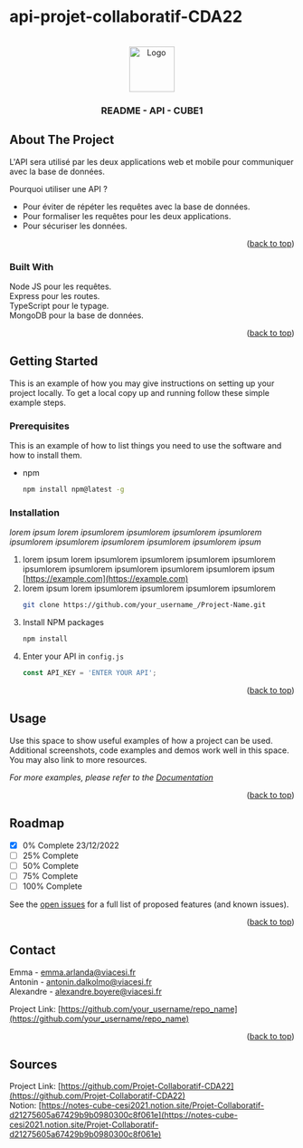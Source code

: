 # api-projet-collaboratif-CDA22
<a name="readme-top"></a>

<!-- PROJECT LOGO -->
<br />
<div align="center">
  <a href="https://github.com/github">
    <img src="https://cdn-icons-png.flaticon.com/512/103/103093.png" alt="Logo" width="80" height="80">
  </a>

<h3 align="center">README - API - CUBE1</h3>
</div>

<!-- ABOUT THE PROJECT -->
## About The Project

L'API sera utilisé par les deux applications web et mobile pour communiquer avec la base de données.

Pourquoi utiliser une API ?
* Pour éviter de répéter les requêtes avec la base de données.
* Pour formaliser les requêtes pour les deux applications.
* Pour sécuriser les données.

<p align="right">(<a href="#readme-top">back to top</a>)</p>



### Built With

Node JS pour les requêtes. <br/>
Express pour les routes. <br/>
TypeScript pour le typage. <br/>
MongoDB pour la base de données.

<p align="right">(<a href="#readme-top">back to top</a>)</p>



<!-- GETTING STARTED -->
## Getting Started

This is an example of how you may give instructions on setting up your project locally.
To get a local copy up and running follow these simple example steps.

### Prerequisites

This is an example of how to list things you need to use the software and how to install them.
* npm
  ```sh
  npm install npm@latest -g
  ```

### Installation

_lorem ipsum lorem ipsumlorem ipsumlorem ipsumlorem ipsumlorem ipsumlorem ipsumlorem ipsumlorem ipsumlorem ipsumlorem ipsum_
1. lorem ipsum lorem ipsumlorem ipsumlorem ipsumlorem ipsumlorem ipsumlorem ipsumlorem ipsumlorem ipsumlorem ipsumlorem ipsum [https://example.com](https://example.com)
2. lorem ipsum lorem ipsumlorem ipsumlorem ipsumlorem ipsumlorem
   ```sh
   git clone https://github.com/your_username_/Project-Name.git
   ```
3. Install NPM packages
   ```sh
   npm install
   ```
4. Enter your API in `config.js`
   ```js
   const API_KEY = 'ENTER YOUR API';
   ```

<p align="right">(<a href="#readme-top">back to top</a>)</p>



<!-- USAGE EXAMPLES -->
## Usage

Use this space to show useful examples of how a project can be used. Additional screenshots, code examples and demos work well in this space. You may also link to more resources.

_For more examples, please refer to the [Documentation](url_doc_technique)_

<p align="right">(<a href="#readme-top">back to top</a>)</p>



<!-- ROADMAP -->
## Roadmap

- [x] 0% Complete 23/12/2022
- [ ] 25% Complete
- [ ] 50% Complete
- [ ] 75% Complete
- [ ] 100% Complete

See the [open issues](https://github.com/othneildrew/Best-README-Template/issues) for a full list of proposed features (and known issues).

<p align="right">(<a href="#readme-top">back to top</a>)</p>

<!-- CONTACT -->
## Contact

Emma - emma.arlanda@viacesi.fr
<br/>
Antonin - antonin.dalkolmo@viacesi.fr
<br/>
Alexandre - alexandre.boyere@viacesi.fr

Project Link: [https://github.com/your_username/repo_name](https://github.com/your_username/repo_name)

<p align="right">(<a href="#readme-top">back to top</a>)</p>

<!-- SOURCES -->
## Sources

Project Link: [https://github.com/Projet-Collaboratif-CDA22](https://github.com/Projet-Collaboratif-CDA22)
<br/>
Notion: [https://notes-cube-cesi2021.notion.site/Projet-Collaboratif-d21275605a67429b9b0980300c8f061e](https://notes-cube-cesi2021.notion.site/Projet-Collaboratif-d21275605a67429b9b0980300c8f061e)

